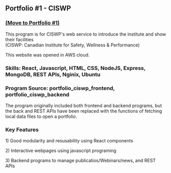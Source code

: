 <h2>Portfolio #1 - CISWP</h2>
<h3><a href="http://52.14.28.67" target="_blank">(Move to Portfolio #1)</a> </h3>
<p>This program is for CISWP's web service to introduce the institute and show their facilities
  <br />(CISWP: Canadian Institute for Safety, Wellness & Performance) </p>
<p>This website was opened in AWS cloud.</p>
<h3>Skills: React, Javascript, HTML, CSS, NodeJS, Express, MongoDB, REST APIs, Nginix, Ubuntu </h3>
<h3>Program Source: portfolio_ciswp_frontend, portfolio_ciswp_backend</h3>

<p>The program originally included both frontend and backend programs, but the back and REST APIs have been replaced with the functions of fetching local data files to open a portfolio. </p>

<h3>Key Features</h3>
<p>1) Good modularity and resusability using React components</p>
<p>2) Interactive webpages using javascript programing</p>
<p>3) Backend programs to manage publicatios/Webinars/news, and REST APIs</p>

<!--
**dwkim0507/dwkim0507** is a ✨ _special_ ✨ repository because its `README.md` (this file) appears on your GitHub profile.

Here are some ideas to get you started:

- 🔭 I’m currently working on ...
- 🌱 I’m currently learning ...
- 👯 I’m looking to collaborate on ...
- 🤔 I’m looking for help with ...
- 💬 Ask me about ...
- 📫 How to reach me: ...
- 😄 Pronouns: ...
- ⚡ Fun fact: ...
-->
